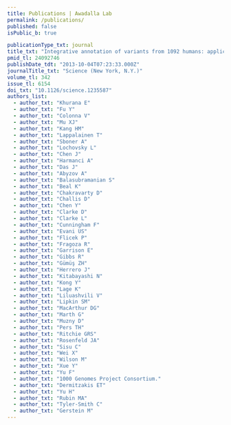 ```yaml
---
title: Publications | Awadalla Lab
permalink: /publications/
published: false
isPublic_b: true

publicationType_txt: journal
title_txt: "Integrative annotation of variants from 1092 humans: application to cancer genomics."
pmid_tl: 24092746
publishDate_tdt: "2013-10-04T07:23:33.000Z"
journalTitle_txt: "Science (New York, N.Y.)"
volume_tl: 342
issue_tl: 6154
doi_txt: "10.1126/science.1235587"
authors_list: 
  - author_txt: "Khurana E"
  - author_txt: "Fu Y"
  - author_txt: "Colonna V"
  - author_txt: "Mu XJ"
  - author_txt: "Kang HM"
  - author_txt: "Lappalainen T"
  - author_txt: "Sboner A"
  - author_txt: "Lochovsky L"
  - author_txt: "Chen J"
  - author_txt: "Harmanci A"
  - author_txt: "Das J"
  - author_txt: "Abyzov A"
  - author_txt: "Balasubramanian S"
  - author_txt: "Beal K"
  - author_txt: "Chakravarty D"
  - author_txt: "Challis D"
  - author_txt: "Chen Y"
  - author_txt: "Clarke D"
  - author_txt: "Clarke L"
  - author_txt: "Cunningham F"
  - author_txt: "Evani US"
  - author_txt: "Flicek P"
  - author_txt: "Fragoza R"
  - author_txt: "Garrison E"
  - author_txt: "Gibbs R"
  - author_txt: "Gümüş ZH"
  - author_txt: "Herrero J"
  - author_txt: "Kitabayashi N"
  - author_txt: "Kong Y"
  - author_txt: "Lage K"
  - author_txt: "Liluashvili V"
  - author_txt: "Lipkin SM"
  - author_txt: "MacArthur DG"
  - author_txt: "Marth G"
  - author_txt: "Muzny D"
  - author_txt: "Pers TH"
  - author_txt: "Ritchie GRS"
  - author_txt: "Rosenfeld JA"
  - author_txt: "Sisu C"
  - author_txt: "Wei X"
  - author_txt: "Wilson M"
  - author_txt: "Xue Y"
  - author_txt: "Yu F"
  - author_txt: "1000 Genomes Project Consortium."
  - author_txt: "Dermitzakis ET"
  - author_txt: "Yu H"
  - author_txt: "Rubin MA"
  - author_txt: "Tyler-Smith C"
  - author_txt: "Gerstein M"
---
```

